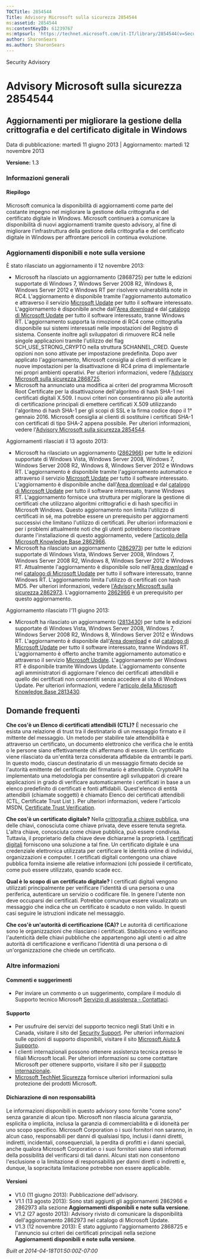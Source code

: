 ```yaml
---
TOCTitle: 2854544
Title: Advisory Microsoft sulla sicurezza 2854544
ms:assetid: 2854544
ms:contentKeyID: 61239767
ms:mtpsurl: 'https://technet.microsoft.com/it-IT/library/2854544(v=Security.10)'
author: SharonSears
ms.author: SharonSears
---
```


Security Advisory

Advisory Microsoft sulla sicurezza 2854544
==========================================

Aggiornamenti per migliorare la gestione della crittografia e del certificato digitale in Windows
-------------------------------------------------------------------------------------------------

Data di pubblicazione: martedì 11 giugno 2013 | Aggiornamento: martedì 12 novembre 2013

**Versione:** 1.3

### Informazioni generali

#### Riepilogo

Microsoft comunica la disponibilità di aggiornamenti come parte del costante impegno nel migliorare la gestione della crittografia e del certificato digitale in Windows. Microsoft continuerà a comunicare la disponibilità di nuovi aggiornamenti tramite questo advisory, al fine di migliorare l'infrastruttura della gestione della crittografia e del certificato digitale in Windows per affrontare pericoli in continua evoluzione.

### Aggiornamenti disponibili e note sulla versione

È stato rilasciato un aggiornamento il 12 novembre 2013:

-   Microsoft ha rilasciato un aggiornamento (2868725) per tutte le edizioni supportate di Windows 7, Windows Server 2008 R2, Windows 8, Windows Server 2012 e Windows RT per risolvere vulnerabilità note in RC4. L'aggiornamento è disponibile tramite l'aggiornamento automatico e attraverso il servizio [Microsoft Update](http://www.update.microsoft.com/microsoftupdate/v6/vistadefault.aspx?ln=it-it) per tutto il software interessato. L'aggiornamento è disponibile anche dall'[Area download](http://www.microsoft.com/download/default.aspx) e dal [catalogo di Microsoft Update](http://catalog.update.microsoft.com/v7/site/home.aspx) per tutto il software interessato, tranne Windows RT. L'aggiornamento supporta la rimozione di RC4 come crittografia disponibile sui sistemi interessati nelle impostazioni del Registro di sistema. Consente inoltre agli sviluppatori di rimuovere RC4 nelle singole applicazioni tramite l'utilizzo del flag SCH\_USE\_STRONG\_CRYPTO nella struttura SCHANNEL\_CRED. Queste opzioni non sono attivate per impostazione predefinita. Dopo aver applicato l'aggiornamento, Microsoft consiglia ai clienti di verificare le nuove impostazioni per la disattivazione di RC4 prima di implementarle nei propri ambienti operativi. Per ulteriori informazioni, vedere l'[Advisory Microsoft sulla sicurezza 2868725](http://go.microsoft.com/fwlink/?linkid=329832).
-   Microsoft ha annunciato una modifica ai criteri del programma Microsoft Root Certificate per la disattivazione dell'algoritmo di hash SHA-1 nei certificati digitali X.509. I nuovi criteri non consentiranno più alle autorità di certificazione principali di emettere certificati X.509 utilizzando l'algoritmo di hash SHA-1 per gli scopi di SSL e la firma codice dopo il 1° gennaio 2016. Microsoft consiglia ai clienti di sostituire i certificati SHA-1 con certificati di tipo SHA-2 appena possibile. Per ulteriori informazioni, vedere l'[Advisory Microsoft sulla sicurezza 2854544](http://go.microsoft.com/fwlink/?linkid=329832).

Aggiornamenti rilasciati il 13 agosto 2013:

-   Microsoft ha rilasciato un aggiornamento ([2862966](https://support.microsoft.com/kb/2862966)) per tutte le edizioni supportate di Windows Vista, Windows Server 2008, Windows 7, Windows Server 2008 R2, Windows 8, Windows Server 2012 e Windows RT. L'aggiornamento è disponibile tramite l'aggiornamento automatico e attraverso il servizio [Microsoft Update](http://www.update.microsoft.com/microsoftupdate/v6/vistadefault.aspx?ln=it-it) per tutto il software interessato. L'aggiornamento è disponibile anche dall'[Area download](http://www.microsoft.com/download/default.aspx) e dal [catalogo di Microsoft Update](http://catalog.update.microsoft.com/v7/site/home.aspx) per tutto il software interessato, tranne Windows RT. L'aggiornamento fornisce una struttura per migliorare la gestione di certificati che utilizzano algoritmi crittografici e di hash specifici in Microsoft Windows. Questo aggiornamento non limita l'utilizzo di certificati in sé, ma potrebbe essere un prerequisito per aggiornamenti successivi che limitano l'utilizzo di certificati. Per ulteriori informazioni e per i problemi attualmente noti che gli utenti potrebbero riscontrare durante l'installazione di questo aggiornamento, vedere [l'articolo della Microsoft Knowledge Base 2862966](https://support.microsoft.com/kb/2862966).
-   Microsoft ha rilasciato un aggiornamento ([2862973](https://support.microsoft.com/kb/2862973)) per tutte le edizioni supportate di Windows Vista, Windows Server 2008, Windows 7, Windows Server 2008 R2, Windows 8, Windows Server 2012 e Windows RT. Attualmente l'aggiornamento è disponibile solo nell'[Area download](http://www.microsoft.com/download/default.aspx) e nel [catalogo di Microsoft Update](http://catalog.update.microsoft.com/v7/site/home.aspx) per tutto il software interessato, tranne Windows RT. L'aggiornamento limita l'utilizzo di certificati con hash MD5. Per ulteriori informazioni, vedere [l'Advisory Microsoft sulla sicurezza 2862973](https://technet.microsoft.com/security/advisory/2862973). L'aggiornamento [2862966](http://support.microsoft.com/kb/2862966) è un prerequisito per questo aggiornamento.

Aggiornamento rilasciato l'11 giugno 2013:

-   Microsoft ha rilasciato un aggiornamento ([2813430](https://support.microsoft.com/kb/2813430)) per tutte le edizioni supportate di Windows Vista, Windows Server 2008, Windows 7, Windows Server 2008 R2, Windows 8, Windows Server 2012 e Windows RT. L'aggiornamento è disponibile dall'[Area download](http://www.microsoft.com/download/default.aspx) e dal [catalogo di Microsoft Update](http://catalog.update.microsoft.com/v7/site/home.aspx) per tutto il software interessato, tranne Windows RT. L'aggiornamento è offerto anche tramite aggiornamento automatico e attraverso il servizio [Microsoft Update](http://www.update.microsoft.com/microsoftupdate/v6/vistadefault.aspx?ln=it-it). L'aggiornamento per Windows RT è disponibile tramite Windows Update. L'aggiornamento consente agli amministratori di aggiornare l'elenco dei certificati attendibili e quello dei certificati non consentiti senza accedere al sito di Windows Update. Per ulteriori informazioni, vedere l'[articolo della Microsoft Knowledge Base 2813430](https://support.microsoft.com/kb/2813430).

Domande frequenti
-----------------

<span></span>
**Che cos'è un Elenco di certificati attendibili (CTL)?**
È necessario che esista una relazione di trust tra il destinatario di un messaggio firmato e il mittente del messaggio. Un metodo per stabilire tale attendibilità è attraverso un certificato, un documento elettronico che verifica che le entità o le persone siano effettivamente chi affermano di essere. Un certificato viene rilasciato da un'entità terza considerata affidabile da entrambi le parti. In questo modo, ciascun destinatario di un messaggio firmato decide se l'autorità emittente del certificato del firmatario è attendibile. CryptoAPI ha implementato una metodologia per consentire agli sviluppatori di creare applicazioni in grado di verificare automaticamente i certificati in base a un elenco predefinito di certificati e fonti affidabili. Quest'elenco di entità attendibili (chiamate soggetti) è chiamato Elenco dei certificati attendibili (CTL, Certificate Trust List ). Per ulteriori informazioni, vedere l'articolo MSDN, [Certificate Trust Verification](http://msdn.microsoft.com/en-us/library/aa376546(v=vs.85).aspx).

**Che cos'è un certificato digitale?**
Nella [crittografia a chiave pubblica](http://technet.microsoft.com/library/aa998077), una delle chiavi, conosciuta come chiave privata, deve essere tenuta segreta. L'altra chiave, conosciuta come chiave pubblica, può essere condivisa. Tuttavia, il proprietario della chiave deve dichiararne la proprietà. I [certificati digitali](http://technet.microsoft.com/en-us/library/cc962029.aspx) forniscono una soluzione a tal fine. Un certificato digitale è una credenziale elettronica utilizzata per certificare le identità online di individui, organizzazioni e computer. I certificati digitali contengono una chiave pubblica fornita insieme alle relative informazioni (chi possiede il certificato, come può essere utilizzato, quando scade ecc.

**Qual è lo scopo di un** **certificato digitale?**
I certificati digitali vengono utilizzati principalmente per verificare l'identità di una persona o una periferica, autenticare un servizio o codificare file. In genere l'utente non deve occuparsi dei certificati. Potrebbe comunque essere visualizzato un messaggio che indica che un certificato è scaduto o non valido. In questi casi seguire le istruzioni indicate nel messaggio.

**Che cos'è un'autorità di certificazione (CA)?**
Le autorità di certificazione sono le organizzazioni che rilasciano i certificati. Stabiliscono e verificano l'autenticità delle chiavi pubbliche che appartengono agli utenti o ad altre autorità di certificazione e verificano l'identità di una persona o di un'organizzazione che chiede un certificato.

### Altre informazioni

#### Commenti e suggerimenti

-   Per inviare un commento o un suggerimento, compilare il modulo di Supporto tecnico Microsoft [Servizio di assistenza - Contattaci](https://support.microsoft.com/common/survey.aspx?scid=sw;en;1257&showpage=1&ws=technet&sd=tech).

#### Supporto

-   Per usufruire dei servizi del supporto tecnico negli Stati Uniti e in Canada, visitare il sito del [Security Support](https://consumersecuritysupport.microsoft.com/default.aspx?mkt=it-it). Per ulteriori informazioni sulle opzioni di supporto disponibili, visitare il sito [Microsoft Aiuto &amp; Supporto](http://support.microsoft.com/?ln=it).
-   I clienti internazionali possono ottenere assistenza tecnica presso le filiali Microsoft locali. Per ulteriori informazioni su come contattare Microsoft per ottenere supporto, visitare il sito per il [supporto internazionale](http://support.microsoft.com/common/international.aspx).
-   [Microsoft TechNet Sicurezza](http://technet.microsoft.com/it-it/security/default.aspx) fornisce ulteriori informazioni sulla protezione dei prodotti Microsoft.

#### Dichiarazione di non responsabilità

Le informazioni disponibili in questo advisory sono fornite "come sono" senza garanzie di alcun tipo. Microsoft non rilascia alcuna garanzia, esplicita o implicita, inclusa la garanzia di commerciabilità e di idoneità per uno scopo specifico. Microsoft Corporation o i suoi fornitori non saranno, in alcun caso, responsabili per danni di qualsiasi tipo, inclusi i danni diretti, indiretti, incidentali, consequenziali, la perdita di profitti e i danni speciali, anche qualora Microsoft Corporation o i suoi fornitori siano stati informati della possibilità del verificarsi di tali danni. Alcuni stati non consentono l'esclusione o la limitazione di responsabilità per danni diretti o indiretti e, dunque, la sopracitata limitazione potrebbe non essere applicabile.

#### Versioni

-   V1.0 (11 giugno 2013): Pubblicazione dell'advisory.
-   V1.1 (13 agosto 2013): Sono stati aggiunti gli aggiornamenti 2862966 e 2862973 alla sezione **Aggiornamenti disponibili** **e note sulla versione**.
-   V1.2 (27 agosto 2013): Advisory rivisto di comunicare la disponibilità dell'aggiornamento 2862973 nel catalogo di Microsoft Update.
-   V1.3 (12 novembre 2013): È stato aggiunto l'aggiornamento 2868725 e l'annuncio sui criteri dei certificati principali nella sezione **Aggiornamenti disponibili** **e note sulla versione**.

*Built at 2014-04-18T01:50:00Z-07:00*
